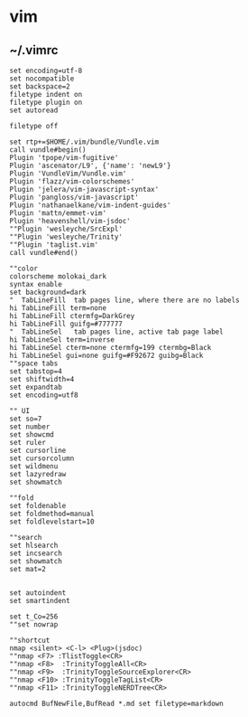 # vim

## ~/.vimrc

    set encoding=utf-8
    set nocompatible
    set backspace=2
    filetype indent on
    filetype plugin on
    set autoread

    filetype off

    set rtp+=$HOME/.vim/bundle/Vundle.vim
    call vundle#begin()
    Plugin 'tpope/vim-fugitive'
    Plugin 'ascenator/L9', {'name': 'newL9'}
    Plugin 'VundleVim/Vundle.vim'
    Plugin 'flazz/vim-colorschemes'
    Plugin 'jelera/vim-javascript-syntax'
    Plugin 'pangloss/vim-javascript'
    Plugin 'nathanaelkane/vim-indent-guides'
    Plugin 'mattn/emmet-vim'
    Plugin 'heavenshell/vim-jsdoc'
    ""Plugin 'wesleyche/SrcExpl'
    ""Plugin 'wesleyche/Trinity'
    ""Plugin 'taglist.vim'
    call vundle#end()

    ""color
    colorscheme molokai_dark
    syntax enable
    set background=dark
    "  TabLineFill  tab pages line, where there are no labels
    hi TabLineFill term=none
    hi TabLineFill ctermfg=DarkGrey
    hi TabLineFill guifg=#777777
    "  TabLineSel   tab pages line, active tab page label
    hi TabLineSel term=inverse
    hi TabLineSel cterm=none ctermfg=199 ctermbg=Black
    hi TabLineSel gui=none guifg=#F92672 guibg=Black
    ""space tabs
    set tabstop=4
    set shiftwidth=4
    set expandtab
    set encoding=utf8

    "" UI
    set so=7
    set number
    set showcmd
    set ruler
    set cursorline
    set cursorcolumn
    set wildmenu
    set lazyredraw
    set showmatch

    ""fold
    set foldenable
    set foldmethod=manual
    set foldlevelstart=10

    ""search
    set hlsearch
    set incsearch
    set showmatch
    set mat=2


    set autoindent
    set smartindent

    set t_Co=256
    ""set nowrap

    ""shortcut
    nmap <silent> <C-l> <Plug>(jsdoc)
    ""nmap <F7> :TlistToggle<CR>
    ""nmap <F8>  :TrinityToggleAll<CR>
    ""nmap <F9>  :TrinityToggleSourceExplorer<CR>
    ""nmap <F10> :TrinityToggleTagList<CR>
    ""nmap <F11> :TrinityToggleNERDTree<CR>

    autocmd BufNewFile,BufRead *.md set filetype=markdown
